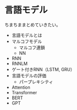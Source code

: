 # 言語モデル

ちまちままとめていきたい。

- 言語モデルとは
- マルコフモデル
    - マルコフ連鎖
    - NN
- RNN
- RNNLM
- ゲート付きRNN（LSTM, GRU）
- 言語モデルの評価
    - パープレキシティ
- Attention
- Transformer
- BERT
- GPT